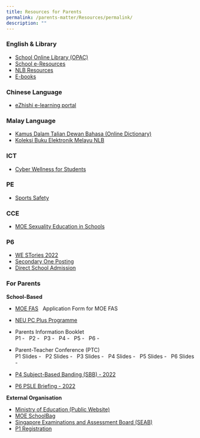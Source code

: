 ```yaml
---
title: Resources for Parents
permalink: /parents-matter/Resources/permalink/
description: ""
---
```

### **English & Library**

*   [School Online Library (OPAC)](https://schoolibrary.moe.edu.sg/unitypri/cgi-bin/spydus.exe/MSGTRN/WPAC/HOME)
*   [School e-Resources](https://schoolibrary.moe.edu.sg/eresourcespri/cgi-bin/spydus.exe/MSGTRN/WPAC/HOME)
*   [NLB Resources](https://childrenandteens.nlb.gov.sg/)
*   [E-books](http://www.getepic.com/?utm_campaign=optimize&gclid=EAIaIQobChMI_MCdlaWI9AIV3ZNmAh2YNwT9EAAYASAAEgKrvPD_BwE)  

### **Chinese Language**

*   [eZhishi e-learning portal](https://www.ezhishi.net/Contents/)

### **Malay Language**

*   [Kamus Dalam Talian Dewan Bahasa (Online Dictionary)](https://prpm.dbp.gov.my/cari1?keyword=kamus%20online)
*   [Koleksi Buku Elektronik Melayu NLB](https://eresources.nlb.gov.sg/main/Browse?browseBy=children&filter=11&startsWith=K)  

### **ICT**

*   [Cyber Wellness for Students](https://www.moe.gov.sg/education-in-sg/our-programmes/cyber-wellness)

### **PE**

*   [Sports Safety](https://www.sportsingapore.gov.sg/sports-education/sports-safety)

### **CCE**

* [MOE Sexuality Education in Schools](https://staging.d16o86lgtpu37o.amplifyapp.com/Sexuality-Education/permalink/)

### **P6**

*   [WE STories 2022](https://online.fliphtml5.com/obrr/qkde/#p=1)
*   [Secondary One Posting](https://www.moe.gov.sg/secondary/s1-posting)
*   [Direct School Admission](https://www.moe.gov.sg/secondary/dsa)

### **For Parents**

**School-Based** 

*   [MOE FAS](https://go.gov.sg/moe-efas)   Application Form for MOE FAS
*   [NEU PC Plus Programme](https://www.imda.gov.sg/neupc)
*   Parents Information Booklet
<br>P1 - [](/files/Parents%20Matter/Info(T&L)/2023/Primary%201%20Parents%20Information%20Booklet%202023.pdf)
&nbsp; P2 - [](/files/Parents%20Matter/Info(T&L)/2023/Primary%202%20Parents%20Information%20Booklet%202023.pdf)
&nbsp; P3 - [](/files/Parents%20Matter/Info(T&L)/2023/Primary%203%20Parents%20Information%20Booklet%202023.pdf)
&nbsp; P4 - [](/files/Parents%20Matter/Info(T&L)/2023/Primary%204%20Parents%20Information%20Booklet%202023.pdf)
&nbsp; P5 - [](/files/Parents%20Matter/Info(T&L)/2023/Primary%205%20Parents%20Information%20Booklet%202023.pdf)
&nbsp; P6 -[](/files/Parents%20Matter/Info(T&L)/2023/Primary%206%20Parents%20Information%20Booklet%202023.pdf)

* Parent-Teacher Conference (PTC)
<br>P1 Slides - [](/files/Parents%20Matter/Briefings%20&%20Workshop/2023/2023%20PTC1_Primary%201.pdf)
&nbsp; P2 Slides - [](/files/Parents%20Matter/Briefings%20&%20Workshop/2023/2023%20PTC2_Primary%202.pdf)
&nbsp; P3 Slides - [](/files/Parents%20Matter/Briefings%20&%20Workshop/2023/2023%20PTC1_Primary%203.pdf)
&nbsp; P4 Slides - [](/files/Parents%20Matter/Briefings%20&%20Workshop/2023/2023%20PTC1_Primary%204.pdf)
&nbsp; P5 Slides - [](/files/Parents%20Matter/Briefings%20&%20Workshop/2023/2023%20PTC1_primary%205.pdf)
&nbsp; P6 Slides - [](/files/Parents%20Matter/Briefings%20&%20Workshop/2023/2023%20PTC1_Primary%206.pdf)
* [P4 Subject-Based Banding (SBB) - 2022](https://youtu.be/FTQwfiC-7fI)
* [P6 PSLE Briefing - 2022](https://youtu.be/NvPePDUElqk)


**External Organisation**

*   [Ministry of Education (Public Website)](https://www.moe.gov.sg/)
*   [MOE SchoolBag](https://www.schoolbag.edu.sg/)
*   [Singapore Examinations and Assessment Board (SEAB)](https://www.seab.gov.sg/)
*   [P1 Registration](https://www.moe.gov.sg/primary/p1-registration)